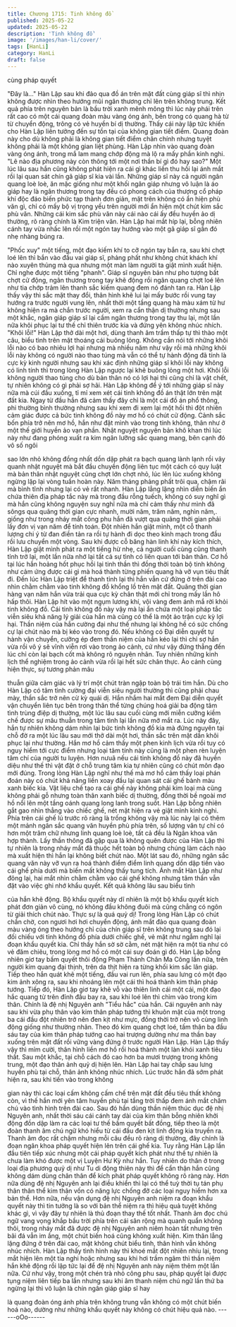 ```yaml
---
title: Chương 1715: Tinh không đồ
published: 2025-05-22
updated: 2025-05-22
description: 'Tinh không đồ'
image: '/images/han-li/cover/'
tags: [HanLi]
category: HanLi
draft: false
---
```


cùng pháp quyết

"Đây là..."
Hàn Lập sau khi đảo qua đồ án trên mặt đất cùng giáp sĩ thì nhịn
không được nhìn theo hướng mũi ngân thương chỉ lên trên không
trung. Kết quả phía trên nguyên bản là bầu trời xanh mênh mông
thì lúc này phái trên rất cao có một cái quang đoàn màu vàng óng
ánh, bên trong có quang hà từ từ chuyển động, trông có vẻ huyền
bí dị thường. Thấy cái này lập tức khiến cho Hàn Lập liên tưởng
đến sự tồn tại của không gian tiết điểm.
Quang đoàn này cho dù không phải là không gian tiết điểm chân
chính nhưng tuyệt không phải là một không gian liệt phùng. Hàn
Lập nhìn vào quang đoàn vàng óng ánh, trong mắ lam mang
chớp động mà lộ ra mấy phần kinh nghi.
"Lẽ nào địa phương này còn thông tới một nơi thần bí gì đó hay
sao?"
Một lúc lâu sau hắn cũng không phát hiện ra cái gì khác liền thu
hồi lại ánh mắt rồi lại quan sát chín gã giáp sĩ kia vài lần. Những
giáp sĩ này cả người ngân quang loè loè, ăn mặc giống như một
khối ngân giáp nhưng vô luận là áo giáp hay là ngân thương trong
tay đều có phong cách của thượng cổ pháp khí độc đáo biến
phức tạp thành đơn giản, mặt trên không có ẩn hiện phù văn gì,
chỉ có mấy bộ vị trọng yếu trên người mới ẩn hiện một chút kim
sắc phù văn.
Những cái kim sắc phù văn này cái nào cái ấy đều huyền ảo dị
thường, rõ ràng chính là Kim triện văn. Hàn Lập hai mắt híp lại,
bỗng nhiên cánh tay vừa nhấc lên rồi một ngón tay hướng vào
một gã giáp sĩ gần đó nhẹ nhàng búng ra.

"Phốc xuy" một tiếng, một đạo kiếm khí to cỡ ngón tay bắn ra, sau
khi chợt loé lên thì bắn vào đầu vai giáp sĩ, phảng phất như không
chút khách khí nào xuyên thủng mà qua nhưng một màn làm
người ta giật mình xuất hiện.
Chỉ nghe được một tiếng "phanh". Giáp sĩ nguyên bản như pho
tượng bất chợt cử động, ngân thương trong tay khẽ động rồi ngân
quang chợt loé lên như tia chớp trảm lên thanh sắc kiếm quang
đem nó đánh tan ra. Hàn Lập thấy vậy thì sắc mặt thay đổi, thân
hình khẽ lui lại mấy bước rồi vung tay hướng ra trước người vung
lên, nhất thời một tầng quang hà màu xám từ hư không hiện ra
mà chắn trước người, xem ra cẩn thận dị thường nhưng sau một
khắc, ngân giáp giáp sĩ lại cầm ngân thương trong tay thu lại, một
lần nữa khôi phục lại tư thế chỉ thiên trước kia và đứng yên không
nhúc nhích.
"Khôi lỗi!"
Hàn Lập thở dài một hơi, dùng thanh âm trầm thấp tự thì thào một
câu, biểu tình trên mặt thoáng cái buông lỏng. Không cần nói tới
những khôi lỗi nào có bao nhiêu lợi hại nhưng mà nhiều năm như
vậy rồi mà những khôi lỗi này không có người nào thao túng mà
vẫn có thể tự hành động đã tính là cực kỳ kinh người nhưng sau
khi xác định những giáp sĩ khôi lỗi này không có linh tính thì trong
lòng Hàn Lập ngược lại khẽ buông lỏng một hơi.
Khôi lỗi không người thao túng cho dù bản thân nó có lợi hại thì
cũng chỉ là vật chết, tự nhiên không có gì phải sợ hãi. Hàn Lập
không để ý tới những giáp sĩ này nữa mà cúi đầu xuống, tỉ mỉ
xem xét cái tinh không đồ án thật lớn trên mặt đất kia.
Ngay từ đầu hắn đã cảm thấy đây chỉ là một cái đồ án phổ thông,
phi thường bình thường nhưng sau khi xem đi xem lại một hồi thì
đột nhiên cảm giác được cả bức tinh không đồ này mơ hồ có chút
cử động. Cảnh sắc bốn phía trở nên mơ hồ, hắn như đặt mình
vào trong tinh không, thân như ở một thế giới huyền ảo vạn phần.
Nhật nguyệt nguyên bản khô khan thì lúc này như đang phóng
xuất ra kim ngân lưỡng sắc quang mang, bên cạnh đó vô số ngôi

sao lớn nhỏ không đồng nhất dồn dập phát ra bạch quang lành
lạnh rồi vây quanh nhật nguyệt mà bắt đầu chuyền động liên tục
một cách có quy luật mà bản thân nhật nguyệt cũng chợt lớn chợt
nhỏ, lúc lên lúc xuống không ngừng lặp lại vòng tuần hoàn này.
Năm tháng phảng phất trôi qua, chậm rãi mà bình tĩnh nhưng lại
có vẻ rất nhanh.
Hàn Lập lẳng lặng nhìn diễn biến ẩn chứa thiên địa pháp tắc này
mà trong đầu rỗng tuếch, không có suy nghĩ gì mà hắn cũng
không nguyện suy nghĩ nữa mà chỉ cảm thấy như mình đã sôngs
qua quãng thời gian cực nhanh, mười năm, trăm năm, nghìn
năm,. giống như trong nháy mắt công phu hắn đã vượt qua quãng
thời gian phải lấy đơn vị vạn năm để tính toán.
Đột nhiên hắn giật mình, một cỗ thanh lượng chi ý từ đan điền tản
ra rồi tự hành đi dọc theo kinh mạch trong đầu rồi lưu chuyển một
vòng. Sau khi được cỗ băng hàn linh khí này kích thích, Hàn Lập
giật mình phát ra một tiếng hừ nhẹ, cả người cuối cùng cũng
thanh tỉnh trở lại, một lần nữa nhớ lại tất cả sự tình có liên quan
tới bản thân. Cơ hồ tại lúc hắn hoảng hốt phục hồi lại tinh thần thì
đồng thời toàn bộ tinh không như cảm ứng được cái gì mà hoá
thành từng phiến quang hà vỡ vụn tiêu thất đi.
Đến lúc Hàn Lập triệt để thanh tỉnh lại thì hắn vẫn cứ đứng ở trên
đài cao nhìn chằm chằm vào tinh không đồ khổng lồ trên mặt đất.
Quãng thời gian hàng vạn năm hắn vừa trải qua cực kỳ chân thật
mới chỉ trong mấy lần hô hấp thôi. Hàn Lập hít vào một ngụm
lương khí, vội vàng đem ánh mắ rời khỏi tinh không đồ. Cái tinh
không đồ này vậy mà lại ẩn chứa một loại pháp tắc viễn siêu khả
năng lý giải của hắn mà cũng có thể là một ảo trận cực kỳ lợi hại.
Thần niệm của hắn cường đại như thế nhưng lại không hề có sức
chống cự lại chút nào mà bị kéo vào trong đó. Nếu không có Đại
diễn quyết tự hành vận chuyển, cưỡng ép đem thần niệm của hắn
kéo lại thì chỉ sợ hắn vừa rồi vô ý sẽ vĩnh viễn rơi vào trong ảo
cảnh, cứ như vậy đứng thẳng đến lúc chỉ còn lại bạch cốt mà
không rõ nguyên nhân.
Tuy nhiên những kinh lịch thể nghiệm trong ảo cảnh vừa rồi lại hết
sức chân thực. Ảo cảnh cùng hiện thực, sự tương phản mâu

thuẫn giữa cảm giác và lý trí một chút tràn ngập toàn bộ trái tim
hắn. Dù cho Hàn Lập có tâm tình cường đại viễn siêu người
thường thì cũng phải chau mày, thần sắc trở nên cừ kỳ quái dị.
Hắn nhắm hai mắt đem Đại diễn quyết vận chuyển liên tục bên
trong thân thể từng chúng hoá giải ba động tâm tình trùng điệp dị
thường, một lúc lâu sau cuối cùng mới miễn cưỡng kiềm chế
được sự mâu thuẫn trong tâm tình lại lần nữa mở mắt ra. Lúc này
đây, hắn tự nhiên không dám nhìn lại bức tinh không đồ kia mà
đứng nguyên tại chỗ đờ ra một lúc lâu sau mới thở dài một hơi,
thần sắc trên mặt dần khôi phục lại như thường.
Hắn mơ hồ cảm thấy một phen kinh lịch vừa rồi tuy có nguy hiểm
tới cực điểm nhưng loại tâm tính này cũng là một phen rèn luyện
tâm chí của người tu luyện. Hơn nưuã nếu cái tinh không đồ này
đã huyền diệu như thế thì vật đặt ở chỗ trung tâm kia tự nhiên
cũng có chút môn đạo mới đúng.
Trong lòng Hàn Lập nghĩ như thế mà mơ hồ cảm thấy loại phán
đoán này có chút khả năng liền xoay đầu lại quan sát cái ghế
bành màu xanh biếc kia. Vật liệu chế tạo ra cái ghế này không
phải kim loại mà cũng không phải gỗ nhưng toàn thân xanh biếc
dị thường, đồng thời bề ngoài mơ hồ nổi lên một tầng oánh quang
long lanh trong suốt.
Hàn Lập bỗng nhiên gắt gao nhìn thẳng vào chiếc ghế, nét mặt
hiện ra vẻ giật mình kinh nghi. Phía trên cái ghế lú trước rõ ràng
là trống không vậy mà lúc này lại có thêm một mảnh ngân sắc
quang văn huyền phù phía trên, số lượng văn tự chỉ có hơn một
trăm chữ nhưng linh quang loè loè, tất cả đều là Ngân khoa văn
hợp thành. Lấy thần thông đã gặp qua là không quên được của
Hàn Lập thì tự nhiên là trong nháy mắt đã thuộc hết toàn bộ
nhưng chúng làm cách nào mà xuất hiện thì hắn lại không biết
chút nào.
Một lát sau đó, những ngân sắc quang văn này vỡ vụn ra hoá
thành điểm điểm linh quang dồn dập tiến vào cái ghế phía dưới
mà biến mất không thấy tung tích. Ánh mắt Hàn Lập như đông lại,
hai mắt nhìn chằm chằm vào cái ghế không nhưng tâm thần vẫn
đặt vào việc ghi nhớ khẩu quyết. Kết quả không lâu sau biểu tình

của hắn khẽ động.
Bộ khẩu quyết này dĩ nhiên là một bộ khẩu quyết kích phát đơn
giản vô cùng, nó không đầu không đuôi mà cũng chẳng có ngôn
từ giải thích chút nào. Thực sự là quá quỷ dị!
Trong lòng Hàn Lập có chút chần chờ, con ngươi hơi hơi chuyển
động, ánh mắt đảo qua quang đoàn màu vàng óng theo hướng
chỉ của chín giáp sĩ trên không trung sau đó lại đối chiếu với tinh
không đồ phía dưới chiếc ghế, vẻ mặt như ngẫm nghĩ lại đoạn
khẩu quyết kia. Chỉ thấy hắn sờ sờ cằm, nét mặt hiện ra một tia
như có vẻ đăm chiêu, trong lòng mơ hồ có một cái suy đoán gì
đó.
Hàn Lập bỗng nhiên giơ tay bấm quyết thôi động Phạm Thánh
Chân Ma Công lần nữa, trên người kim quang đại thịnh, trên da
thịt hiện ra từng khối kim sắc lân giáp. Tiếp theo hắn quát khẽ một
tiếng, đầu vai run lên, phía sau lưng có một đạo kim ảnh xông ra,
sau khi nhoáng lên một cái thì hoá thành kim thân pháp tướng.
Tiếp đó, Hàn Lập giơ tay khẽ vỗ vào thiên linh cái một cái, một
đạo hắc quang từ trên đỉnh đầu bay ra, sau khi loé lên thì chìm
vào trong kim thân. Chính là đệ nhị Nguyên anh "Tiểu hắc" của
hắn.
Cái nguyên anh này sau khi vừa phụ thân vào kim thân pháp
tướng thì khuôn mặt của một trong ba cái đầu đột nhiên trở nên
đen kịt như mực, đồng thời trở nên vô cùng linh động giống như
thường nhân. Theo đó kim quang chợt loé, tấm thân ba đầu sáu
tay của kim thân pháp tướng cao hai trượng dường như ma thần
bay xuống trên mặt đất rồi vững vàng đứng ở trước người Hàn
Lập.
Hàn Lập thấy vậy thì mỉm cười, thân hình liền mơ hồ rồi hoá
thành một làn khói xanh tiêu thất. Sau một khắc, tại chỗ cách đó
cao hơn ba mươi trượng trong không trung, một đạo thân ảnh quỷ
dị hiện lên. Hàn Lập hai tay chắp sau lưng huyền phù tại chỗ,
thân ảnh không nhúc nhích.
Lúc trước hắn đã sớm phát hiện ra, sau khi tiến vào trong không

gian này thì các loại cấm không cấm chế trên mặt đất đều tiêu
thất không còn, vì thế hắn mới yên tâm huyền phù tại tầng trời
thấp đem ánh mắt chăm chú vào tình hình trên đài cao.
Sau đó hắn dùng thần niệm thúc dục đệ nhị Nguyên anh, nhất
thời sáu cái cánh tay dài của kim thân bỗng nhiên khởi động đồn
dập làm ra các loại tư thế bấm quyết bất đồng, tiếp theo là một
đoàn thanh âm chú ngữ khó hiểu từ cái đầu đen kịt linh động kia
truyền ra. Thanh âm đọc rất chậm nhưng mỗi câu đều rõ ràng dị
thường, đây chính là đoạn ngân khoa pháp quyết hiện lên trên cái
ghế kia. Tuy rằng Hàn Lập lần đầu tiên tiếp xúc nhưng một cái
pháp quyết kích phát như thế tự nhiên là chưa làm khó được một
vị Luyện Hư Kỳ như hắn.
Tuy nhiên do thân ở trong loại địa phương quỷ dị như Tu di động
thiên này thì để cẩn thận hắn cũng không dám dùng chân thân để
kích phát pháp quyết không rõ ràng này. Hơn nữa dùng đệ nhị
Nguyên anh lại điều khiển thì lại có thể tuỳ thời tụ tán phụ thân
thân thể kim thân vốn có năng lực chống đỡ các loại nguy hiểm
hơn xa bản thể.
Hơn nữa, nếu vận dụng đệ nhị Nguyên anh niệm ra đoạn khẩu
quyết này thì tin tưởng là so với bản thể niệm ra thì hiệu quả tuyệt
không khác gì, vì vậy đây tự nhiên là thủ đoạn thay thế tốt nhất.
Thanh âm đọc chú ngữ vang vọng khắp bầu trời phía trên cái sân
rộng mà quanh quẩn không thôi, trong nháy mắt đã được đệ nhị
Nguyên anh niêm hoàn tất nhưng trên bãi đá vẫn im ắng, một
chút biến hoá cũng không xuất hiện. Kim thân lẳng lặng đứng ở
trên đài cao, mặt không chút biểu tình, thân hình vẫn không nhúc
nhích.
Hàn Lập thấy tình hình này thì khoé mắt đột nhiên nhíu lại, trong
mắt hiện lên một tia nghi hoặc nhưng sau khi hơi trầm ngâm thì
thần niệm hắn khẽ động rồi lập tức lại để đệ nhị Nguyên anh này
niệm thêm một lần nữa.
Cứ như vậy, trong một chén trà nhỏ công phu sau, pháp quyết lại
được tụng niệm liên tiếp ba lần nhưng sau khi âm thanh niệm chú
ngữ lần thứ ba ngừng lại thì vô luận là chín ngân giáp giáp sĩ hay

là quang đoàn óng ánh phía trên không trung vẫn không có một
chút biến hoá nào, dường như những khẩu quyết này không có
chút hiệu quả nào.
------oOo------
